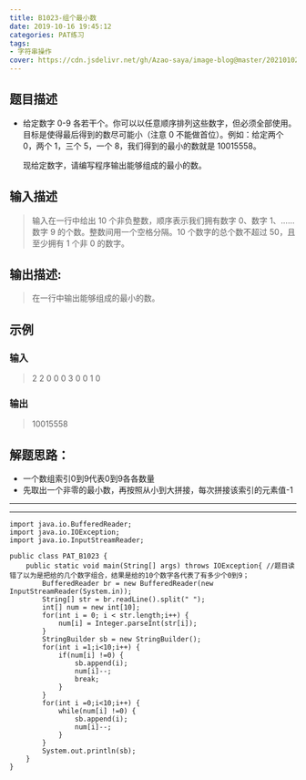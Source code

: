 ```yaml
---
title: B1023-组个最小数
date: 2019-10-16 19:45:12 
categories: PAT练习
tags:
- 字符串操作
cover: https://cdn.jsdelivr.net/gh/Azao-saya/image-blog@master/20210102/8BH2QH81$`IGRPPDC~E8GVG.4vdx6hbce100.png
---
```


## 题目描述 <!--more-->

- 给定数字 0-9 各若干个。你可以以任意顺序排列这些数字，但必须全部使用。目标是使得最后得到的数尽可能小（注意 0 不能做首位）。例如：给定两个 0，两个 1，三个 5，一个 8，我们得到的最小的数就是 10015558。

  现给定数字，请编写程序输出能够组成的最小的数。

## 输入描述

>    输入在一行中给出 10 个非负整数，顺序表示我们拥有数字 0、数字 1、……数字 9 的个数。整数间用一个空格分隔。10 个数字的总个数不超过 50，且至少拥有 1 个非 0 的数字。 

## 输出描述:

>   在一行中输出能够组成的最小的数。 

## 示例

### 输入

> 2 2 0 0 0 3 0 0 1 0

### 输出

> 10015558

## 解题思路：

-  一个数组索引0到9代表0到9各各数量
-  先取出一个非零的最小数，再按照从小到大拼接，每次拼接该索引的元素值-1

-----

-----

```
import java.io.BufferedReader;
import java.io.IOException;
import java.io.InputStreamReader;

public class PAT_B1023 {
    public static void main(String[] args) throws IOException{ //题目读错了以为是把给的几个数字组合，结果是给的10个数字各代表了有多少个0到9；
        BufferedReader br = new BufferedReader(new InputStreamReader(System.in));
        String[] str = br.readLine().split(" ");
        int[] num = new int[10];
        for(int i = 0; i < str.length;i++) {
            num[i] = Integer.parseInt(str[i]);
        }
        StringBuilder sb = new StringBuilder();
        for(int i =1;i<10;i++) {
            if(num[i] !=0) {
                sb.append(i);
                num[i]--;
                break;
            }
        }
        for(int i =0;i<10;i++) {
            while(num[i] !=0) {
                sb.append(i);
                num[i]--;
            }
        }
        System.out.println(sb);
    }
}
```

